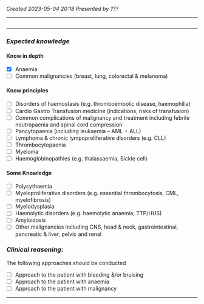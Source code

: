 *Created 2023-05-04 20:18*
*Presented by ???*

---
```toc
```
---

### *Expected knowledge*
#### Know in depth
- [x] Anaemia
- [ ] Common malignancies (breast, lung, colorectal & melanoma)

#### Know principles
- [ ] Disorders of haemostasis (e.g. thromboembolic disease, haemophilia)
- [ ] Cardio Gastro Transfusion medicine (indications, risks of transfusion)
- [ ] Common complications of malignancy and treatment including febrile neutropaenia and spinal cord compression
- [ ] Pancytopaenia (including leukaemia – AML + ALL)
- [ ] Lymphoma & chronic lympoproliferative disorders (e.g. CLL)
- [ ] Thrombocytopaenia
- [ ] Myeloma
- [ ] Haemoglobinopathies (e.g. thalassaemia, Sickle cell)

#### Some Knowledge
- [ ] Polycythaemia
- [ ] Myeloproliferative disorders (e.g. essential thrombocytosis, CML, myelofibrosis)
- [ ] Myelodysplasia
- [ ] Haemolytic disorders (e.g. haemolytic anaemia, TTP/HUS)
- [ ] Amyloidosis
- [ ] Other malignancies including CNS, head & neck, gastrointestinal, pancreatic & liver, pelvic and renal

### *Clinical reasoning*:
The following approaches should be conducted
- [ ] Approach to the patient with bleeding &/or bruising
- [ ] Approach to the patient with anaemia
- [ ] Approach to the patient with malignancy

---